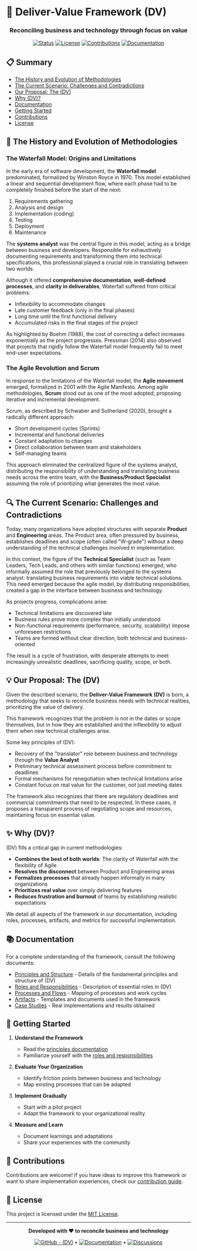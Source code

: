 # 🔄 Deliver-Value Framework (DV)

<div align="center">
  
  ### Reconciling business and technology through focus on value

  [![Status](https://img.shields.io/badge/Status-In%20Development-yellow)](https://github.com/your-username/(DV))
  [![License](https://img.shields.io/badge/License-MIT-blue)](LICENSE)
  [![Contributions](https://img.shields.io/badge/Contributions-Welcome-brightgreen)](CONTRIBUTING.md)
  [![Documentation](https://img.shields.io/badge/Docs-Under%20Construction-orange)](docs/)
  
</div>

## 📋 Summary

- [The History and Evolution of Methodologies](#-the-history-and-evolution-of-methodologies)
- [The Current Scenario: Challenges and Contradictions](#-the-current-scenario-challenges-and-contradictions)
- [Our Proposal: The (DV)](#-our-proposal-the-(DV))
- [Why (DV)?](#-why-(DV))
- [Documentation](#-documentation)
- [Getting Started](#-getting-started)
- [Contributions](#-contributions)
- [License](#-license)

## 📜 The History and Evolution of Methodologies

### The Waterfall Model: Origins and Limitations

In the early era of software development, the **Waterfall model** predominated, formalized by Winston Royce in 1970. This model established a linear and sequential development flow, where each phase had to be completely finished before the start of the next:

1. Requirements gathering
2. Analysis and design
3. Implementation (coding)
4. Testing
5. Deployment
6. Maintenance

The **systems analyst** was the central figure in this model, acting as a bridge between business and developers. Responsible for exhaustively documenting requirements and transforming them into technical specifications, this professional played a crucial role in translating between two worlds.

Although it offered **comprehensive documentation**, **well-defined processes**, and **clarity in deliverables**, Waterfall suffered from critical problems:

- Inflexibility to accommodate changes
- Late customer feedback (only in the final phases)
- Long time until the first functional delivery
- Accumulated risks in the final stages of the project

As highlighted by Boehm (1988), the cost of correcting a defect increases exponentially as the project progresses. Pressman (2014) also observed that projects that rigidly follow the Waterfall model frequently fail to meet end-user expectations.

### The Agile Revolution and Scrum

In response to the limitations of the Waterfall model, the **Agile movement** emerged, formalized in 2001 with the Agile Manifesto. Among agile methodologies, **Scrum** stood out as one of the most adopted, proposing iterative and incremental development.

Scrum, as described by Schwaber and Sutherland (2020), brought a radically different approach:

- Short development cycles (Sprints)
- Incremental and functional deliveries
- Constant adaptation to changes
- Direct collaboration between team and stakeholders
- Self-managing teams

This approach eliminated the centralized figure of the systems analyst, distributing the responsibility of understanding and translating business needs across the entire team, with the **Business/Product Specialist** assuming the role of prioritizing what generates the most value.

## 🔍 The Current Scenario: Challenges and Contradictions

Today, many organizations have adopted structures with separate **Product** and **Engineering** areas. The Product area, often pressured by business, establishes deadlines and scope (often called "W-grade") without a deep understanding of the technical challenges involved in implementation.

In this context, the figure of the **Technical Specialist** (such as Team Leaders, Tech Leads, and others with similar functions) emerged, who informally assumed the role that previously belonged to the systems analyst: translating business requirements into viable technical solutions. This need emerged because the agile model, by distributing responsibilities, created a gap in the interface between business and technology.

As projects progress, complications arise:

- Technical limitations are discovered late
- Business rules prove more complex than initially understood
- Non-functional requirements (performance, security, scalability) impose unforeseen restrictions
- Teams are formed without clear direction, both technical and business-oriented

The result is a cycle of frustration, with desperate attempts to meet increasingly unrealistic deadlines, sacrificing quality, scope, or both.

## 💡 Our Proposal: The (DV)

Given the described scenario, the **Deliver-Value Framework (DV)** is born, a methodology that seeks to reconcile business needs with technical realities, prioritizing the value of delivery.

This framework recognizes that the problem is not in the dates or scope themselves, but in how they are established and the inflexibility to adjust them when new technical challenges arise.

Some key principles of (DV):

- Recovery of the "translator" role between business and technology through the **Value Analyst**
- Preliminary technical assessment process before commitment to deadlines
- Formal mechanisms for renegotiation when technical limitations arise
- Constant focus on real value for the customer, not just meeting dates

The framework also recognizes that there are regulatory deadlines and commercial commitments that need to be respected. In these cases, it proposes a transparent process of negotiating scope and resources, maintaining focus on essential value.

## ✨ Why (DV)?

(DV) fills a critical gap in current methodologies:

- **Combines the best of both worlds**: The clarity of Waterfall with the flexibility of Agile
- **Resolves the disconnect** between Product and Engineering areas
- **Formalizes processes** that already happen informally in many organizations
- **Prioritizes real value** over simply delivering features
- **Reduces frustration and burnout** of teams by establishing realistic expectations

We detail all aspects of the framework in our documentation, including roles, processes, artifacts, and metrics for successful implementation.

## 📚 Documentation

For a complete understanding of the framework, consult the following documents:

- [Principles and Structure](/docs/en/principles.md) - Details of the fundamental principles and structure of (DV)
- [Roles and Responsibilities](/docs/en/ROLES.md) - Description of essential roles in (DV)
- [Processes and Flows](/docs/en/practices.md) - Mapping of processes and work cycles
- [Artifacts](/docs/ARTIFACTS.md) - Templates and documents used in the framework
- [Case Studies](/examples/case-studies/) - Real implementations and results obtained

## 🚦 Getting Started

1. **Understand the Framework**
   - Read the [principles documentation](/docs/en/principles.md)
   - Familiarize yourself with the [roles and responsibilities](/docs/ROLES.md)

2. **Evaluate Your Organization**
   - Identify friction points between business and technology
   - Map existing processes that can be adapted

3. **Implement Gradually**
   - Start with a pilot project
   - Adapt the framework to your organizational reality

4. **Measure and Learn**
   - Document learnings and adaptations
   - Share your experiences with the community

## 👐 Contributions

Contributions are welcome! If you have ideas to improve this framework or want to share implementation experiences, check our [contribution guide](CONTRIBUTING.md).

## 📄 License

This project is licensed under the [MIT License](LICENSE).

---

<div align="center">
  
  **Developed with ❤️ to reconcile business and technology**
  
  <a href="https://github.com/your-username/(DV)"><img src="https://img.shields.io/badge/GitHub-(DV)-2ea44f" alt="GitHub - (DV)"></a> • 
  <a href="https://github.com/your-username/(DV)/wiki"><img src="https://img.shields.io/badge/Wiki-Documentation-blue" alt="Documentation"></a> • 
  <a href="https://github.com/your-username/(DV)/discussions"><img src="https://img.shields.io/badge/Discussions-Participate-orange" alt="Discussions"></a>
  
</div>
